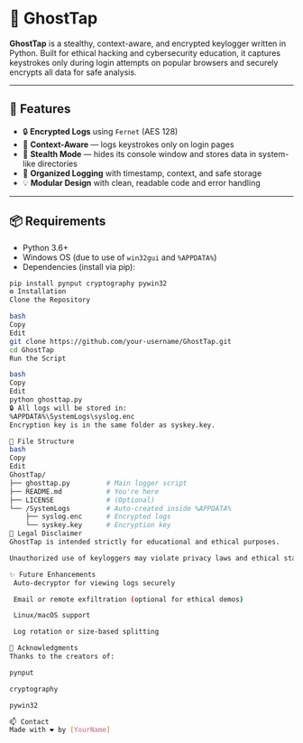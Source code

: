 # 👻 GhostTap

**GhostTap** is a stealthy, context-aware, and encrypted keylogger written in Python. Built for ethical hacking and cybersecurity education, it captures keystrokes only during login attempts on popular browsers and securely encrypts all data for safe analysis.

---

## 🚀 Features

- 🔒 **Encrypted Logs** using `Fernet` (AES 128)
- 🧠 **Context-Aware** — logs keystrokes only on login pages
- 👻 **Stealth Mode** — hides its console window and stores data in system-like directories
- 📁 **Organized Logging** with timestamp, context, and safe storage
- 💡 **Modular Design** with clean, readable code and error handling

---

## 📦 Requirements

- Python 3.6+
- Windows OS (due to use of `win32gui` and `%APPDATA%`)
- Dependencies (install via pip):

```bash
pip install pynput cryptography pywin32
⚙️ Installation
Clone the Repository

bash
Copy
Edit
git clone https://github.com/your-username/GhostTap.git
cd GhostTap
Run the Script

bash
Copy
Edit
python ghosttap.py
🔒 All logs will be stored in:
%APPDATA%\SystemLogs\syslog.enc
Encryption key is in the same folder as syskey.key.

📂 File Structure
bash
Copy
Edit
GhostTap/
├── ghosttap.py         # Main logger script
├── README.md           # You're here
├── LICENSE             # (Optional)
└── /SystemLogs         # Auto-created inside %APPDATA%
    ├── syslog.enc      # Encrypted logs
    └── syskey.key      # Encryption key
🛑 Legal Disclaimer
GhostTap is intended strictly for educational and ethical purposes.

Unauthorized use of keyloggers may violate privacy laws and ethical standards. Only use GhostTap on systems you own or have explicit permission to test. The developer is not responsible for misuse or damages caused by this tool.

✨ Future Enhancements
 Auto-decryptor for viewing logs securely

 Email or remote exfiltration (optional for ethical demos)

 Linux/macOS support

 Log rotation or size-based splitting

🙌 Acknowledgments
Thanks to the creators of:

pynput

cryptography

pywin32

📫 Contact
Made with ❤️ by [YourName]
